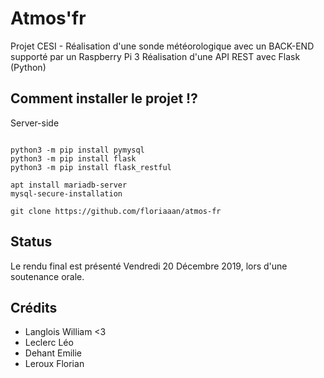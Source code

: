 # Atmos'fr
Projet CESI - Réalisation d'une sonde météorologique avec un BACK-END supporté par un Raspberry Pi 3
Réalisation d'une API REST avec Flask (Python)

## Comment installer le projet ⁉️

Server-side

```

python3 -m pip install pymysql
python3 -m pip install flask
python3 -m pip install flask_restful

apt install mariadb-server
mysql-secure-installation

git clone https://github.com/floriaaan/atmos-fr

```

## Status
Le rendu final est présenté Vendredi 20 Décembre 2019, lors d'une soutenance orale.



## Crédits
- Langlois William <3
- Leclerc Léo
- Dehant Emilie
- Leroux Florian

